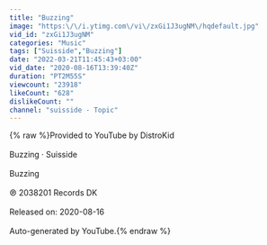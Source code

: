 ```yaml
---
title: "Buzzing"
image: "https:\/\/i.ytimg.com\/vi\/zxGi1J3ugNM\/hqdefault.jpg"
vid_id: "zxGi1J3ugNM"
categories: "Music"
tags: ["Suisside","Buzzing"]
date: "2022-03-21T11:45:43+03:00"
vid_date: "2020-08-16T13:39:40Z"
duration: "PT2M55S"
viewcount: "23918"
likeCount: "628"
dislikeCount: ""
channel: "suisside - Topic"
---
```

{% raw %}Provided to YouTube by DistroKid<br /><br />Buzzing · Suisside<br /><br />Buzzing<br /><br />℗ 2038201 Records DK<br /><br />Released on: 2020-08-16<br /><br />Auto-generated by YouTube.{% endraw %}

